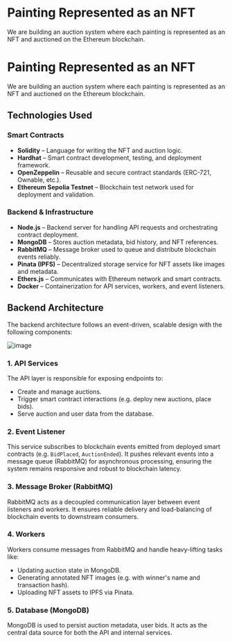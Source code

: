 # Painting Represented as an NFT 

We are building an auction system where each painting is represented as an NFT and auctioned on the Ethereum blockchain.

# Painting Represented as an NFT 

We are building an auction system where each painting is represented as an NFT and auctioned on the Ethereum blockchain.

## Technologies Used

### Smart Contracts
- **Solidity** – Language for writing the NFT and auction logic.
- **Hardhat** – Smart contract development, testing, and deployment framework.
- **OpenZeppelin** – Reusable and secure contract standards (ERC-721, Ownable, etc.).
- **Ethereum Sepolia Testnet** – Blockchain test network used for deployment and validation.

### Backend & Infrastructure
- **Node.js** – Backend server for handling API requests and orchestrating contract deployment.
- **MongoDB** – Stores auction metadata, bid history, and NFT references.
- **RabbitMQ** – Message broker used to queue and distribute blockchain events reliably.
- **Pinata (IPFS)** – Decentralized storage service for NFT assets like images and metadata.
- **Ethers.js** – Communicates with Ethereum network and smart contracts.
- **Docker** – Containerization for API services, workers, and event listeners.

## Backend Architecture

The backend architecture follows an event-driven, scalable design with the following components:

![image](https://github.com/user-attachments/assets/4b7d2fe3-6a61-4db9-be9d-2b55cfe611fd)

### 1. API Services
The API layer is responsible for exposing endpoints to:
- Create and manage auctions.
- Trigger smart contract interactions (e.g. deploy new auctions, place bids).
- Serve auction and user data from the database.

### 2. Event Listener
This service subscribes to blockchain events emitted from deployed smart contracts (e.g. `BidPlaced`, `AuctionEnded`). It pushes relevant events into a message queue (RabbitMQ) for asynchronous processing, ensuring the system remains responsive and robust to blockchain latency.

### 3. Message Broker (RabbitMQ)
RabbitMQ acts as a decoupled communication layer between event listeners and workers. It ensures reliable delivery and load-balancing of blockchain events to downstream consumers.

### 4. Workers
Workers consume messages from RabbitMQ and handle heavy-lifting tasks like:
- Updating auction state in MongoDB.
- Generating annotated NFT images (e.g. with winner's name and transaction hash).
- Uploading NFT assets to IPFS via Pinata.

### 5. Database (MongoDB)
MongoDB is used to persist auction metadata, user bids. It acts as the central data source for both the API and internal services.

